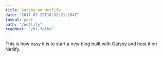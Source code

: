 ```yaml
---
title: Gatsby on Netlify
date: "2017-07-29T10:32:21.284Z"
layout: post
path: "/netlify"
readNext: "/hi-folks"
---
```


This is how easy it is to start a new blog built with Gatsby and host it on Netlify.